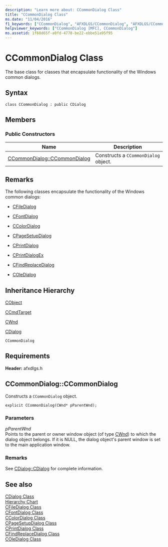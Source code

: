 ```yaml
---
description: "Learn more about: CCommonDialog Class"
title: "CCommonDialog Class"
ms.date: "11/04/2016"
f1_keywords: ["CCommonDialog", "AFXDLGS/CCommonDialog", "AFXDLGS/CCommonDialog::CCommonDialog"]
helpviewer_keywords: ["CCommonDialog [MFC], CCommonDialog"]
ms.assetid: 1f68d65f-a0fd-4778-be22-ebbe51a95f95
---
```

# CCommonDialog Class

The base class for classes that encapsulate functionality of the Windows common dialogs.

## Syntax

```
class CCommonDialog : public CDialog
```

## Members

### Public Constructors

|Name|Description|
|----------|-----------------|
|[CCommonDialog::CCommonDialog](#ccommondialog)|Constructs a `CCommonDialog` object.|

## Remarks

The following classes encapsulate the functionality of the Windows common dialogs:

- [CFileDialog](../../mfc/reference/cfiledialog-class.md)

- [CFontDialog](../../mfc/reference/cfontdialog-class.md)

- [CColorDialog](../../mfc/reference/ccolordialog-class.md)

- [CPageSetupDialog](../../mfc/reference/cpagesetupdialog-class.md)

- [CPrintDialog](../../mfc/reference/cprintdialog-class.md)

- [CPrintDialogEx](../../mfc/reference/cprintdialogex-class.md)

- [CFindReplaceDialog](../../mfc/reference/cfindreplacedialog-class.md)

- [COleDialog](../../mfc/reference/coledialog-class.md)

## Inheritance Hierarchy

[CObject](../../mfc/reference/cobject-class.md)

[CCmdTarget](../../mfc/reference/ccmdtarget-class.md)

[CWnd](../../mfc/reference/cwnd-class.md)

[CDialog](../../mfc/reference/cdialog-class.md)

`CCommonDialog`

## Requirements

**Header:** afxdlgs.h

## <a name="ccommondialog"></a> CCommonDialog::CCommonDialog

Constructs a `CCommonDialog` object.

```
explicit CCommonDialog(CWnd* pParentWnd);
```

### Parameters

*pParentWnd*<br/>
Points to the parent or owner window object (of type [CWnd](../../mfc/reference/cwnd-class.md)) to which the dialog object belongs. If it is NULL, the dialog object's parent window is set to the main application window.

### Remarks

See [CDialog::CDialog](../../mfc/reference/cdialog-class.md#cdialog) for complete information.

## See also

[CDialog Class](../../mfc/reference/cdialog-class.md)<br/>
[Hierarchy Chart](../../mfc/hierarchy-chart.md)<br/>
[CFileDialog Class](../../mfc/reference/cfiledialog-class.md)<br/>
[CFontDialog Class](../../mfc/reference/cfontdialog-class.md)<br/>
[CColorDialog Class](../../mfc/reference/ccolordialog-class.md)<br/>
[CPageSetupDialog Class](../../mfc/reference/cpagesetupdialog-class.md)<br/>
[CPrintDialog Class](../../mfc/reference/cprintdialog-class.md)<br/>
[CFindReplaceDialog Class](../../mfc/reference/cfindreplacedialog-class.md)<br/>
[COleDialog Class](../../mfc/reference/coledialog-class.md)
